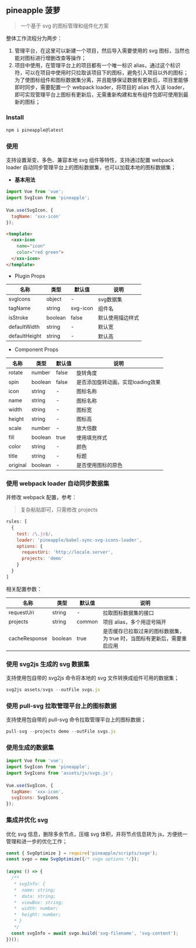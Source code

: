 ## pineapple 菠萝

> 一个基于 svg 的图标管理和组件化方案

<p align="left>

![](./flow-chart.jpg)
</p>

整体工作流程分为两步：

1. 管理平台，在这里可以新建一个项目，然后导入需要使用的 svg 图标，当然也能对图标进行增删改查等操作；
2. 项目中使用，在管理平台上的项目都有一个唯一标识 alias，通过这个标识符，可以在项目中使用时只拉取该项目下的图标，避免引入项目以外的图标；为了使图标组件和图标数据集分离，并且能够保证数据有更新后，项目里能够即时同步，需要配置一个 webpack loader，将项目的 alias 传入该 loader，即可实现管理平台上图标有更新后，无需重新构建和发布组件包即可使用到最新的图标；

### Install

```js
npm i pineapple@latest
```

### 使用

支持设置渐变、多色、兼容本地 svg 组件等特性，支持通过配置 webpack loader 自动同步管理平台上的图标数据集，也可以加载本地的图标数据集；

* **基本用法**

```js
import Vue from 'vue';
import SvgIcon from 'pineapple';

Vue.use(SvgIcon, {
  tagName: 'xxx-icon'
});
```

```html
<template>
  <xxx-icon
    name="icon"
    color="red green">
  </xxx-icon>
</template>
```

* Plugin Props

| 名称 | 类型 | 默认值 | 说明 |
| ----- | ----- | ----- | ----- |
| svgIcons | object | - | svg数据集 |
| tagName | string | svg-icon | 组件名 |
| isStroke | boolean | false | 默认使用描边样式 |
| defaultWidth | string | - | 默认宽 |
| defaultHeight | string | - | 默认高 |

* Component Props

| 名称 | 类型 | 默认值 | 说明 |
| ----- | ----- | ----- | ----- |
| rotate | number | false | 旋转角度 |
| spin | boolean | false | 是否添加旋转动画，实现loading效果 |
| icon | string | - | 图标名称 |
| name | string | - | 图标名称 |
| width | string | - | 图标宽 |
| height | string | - | 图标高 |
| scale | number | - | 放大倍数 |
| fill | boolean | true | 使用填充样式 |
| color | string | - | 颜色 |
| title | string | - | 标题 |
| original | boolean | - | 是否使用图标的原色 |

### 使用 webpack loader 自动同步数据集

并修改 webpack 配置，参考：

> 复杂粘贴即可，只需修改 projects
```js
rules: [
  {
    test: /\.js$/,
    loader: 'pineapple/babel-sync-svg-icons-loader',
    options: {
      requestUri: 'http://locale.server',
      projects: 'demo'
    }
  }
]
```

相关配置参数：

| 名称 | 类型 | 默认值 | 说明 |
| ----- | ----- | ----- | ----- |
| requestUri | string | - | 拉取图标数据集的接口 |
| projects | string | common | 项目 alias，多个用逗号隔开 |
| cacheResponse | boolean | true | 是否缓存已拉取过来的图标数据集，为 true 时，当图标有更新后，需要重启应用 |

### 使用 svg2js 生成的 svg 数据集

支持使用包自带的 svg2js 命令将本地的 svg 文件转换成组件可用的数据集；

```js
svg2js assets/svgs --outFile svgs.js
```

### 使用 pull-svg 拉取管理平台上的图标数据

支持使用包自带的 pull-svg 命令拉取管理平台上的图标数据；

```js
pull-svg --projects demo --outFile svgs.js
```

### 使用生成的数据集

```js
import Vue from 'vue';
import SvgIcon from 'pineapple';
import SvgIcons from 'assets/js/svgs.js';

Vue.use(SvgIcon, {
  tagName: 'xxx-icon',
  svgIcons: SvgIcons
});
```

### 集成并优化 svg

优化 svg 信息，删除多余节点，压缩 svg 体积，并将节点信息转为 js，方便统一管理和进一步的优化工作；

```js
const { SvgOptimize } = require('pineapple/scripts/svgo');
const svgo = new SvgOptimize({/* svgo options */});

(async () => {
  /**
   * svgInfo: {
   *  name: string;
   *  data: string;
   *  viewBox: string;
   *  width: number;
   *  height: number;
   * }
   */
  const svgInfo = await svgo.build('svg-filename', 'svg-content');
})();
```